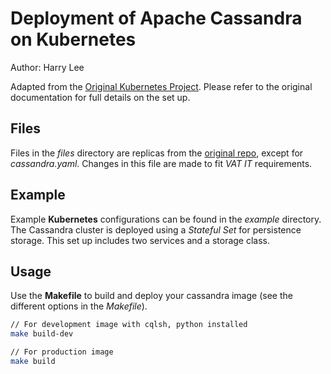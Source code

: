 
# Deployment of Apache Cassandra on Kubernetes

Author: Harry Lee

Adapted from the [Original Kubernetes Project](https://github.com/kubernetes/kubernetes/tree/master/examples/storage/cassandra#seed-provider-source). Please refer to the original documentation for full details on the set up.

## Files

Files in the _files_ directory are replicas from the [original repo](https://github.com/kubernetes/kubernetes/tree/master/examples/storage/cassandra/image/files), except for _cassandra.yaml_. Changes in this file are made to fit _VAT IT_ requirements.

## Example

Example **Kubernetes** configurations can be found in the _example_ directory. The Cassandra cluster is deployed using a _Stateful Set_ for persistence storage. This set up includes two services and a storage class.

## Usage

Use the **Makefile** to build and deploy your cassandra image (see the different options in the _Makefile_).

```bash
// For development image with cqlsh, python installed
make build-dev
```
```bash
// For production image
make build
```
